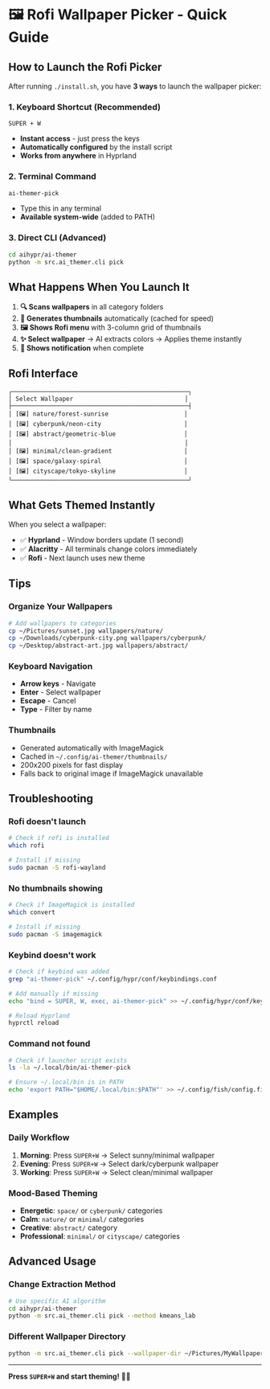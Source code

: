 # 🖼️ Rofi Wallpaper Picker - Quick Guide

## How to Launch the Rofi Picker

After running `./install.sh`, you have **3 ways** to launch the wallpaper picker:

### 1. **Keyboard Shortcut (Recommended)**
```
SUPER + W
```
- **Instant access** - just press the keys
- **Automatically configured** by the install script
- **Works from anywhere** in Hyprland

### 2. **Terminal Command**
```bash
ai-themer-pick
```
- Type this in any terminal
- **Available system-wide** (added to PATH)

### 3. **Direct CLI (Advanced)**
```bash
cd aihypr/ai-themer
python -m src.ai_themer.cli pick
```

## What Happens When You Launch It

1. **🔍 Scans wallpapers** in all category folders
2. **📸 Generates thumbnails** automatically (cached for speed)
3. **🖼️ Shows Rofi menu** with 3-column grid of thumbnails
4. **✨ Select wallpaper** → AI extracts colors → Applies theme instantly
5. **📱 Shows notification** when complete

## Rofi Interface

```
┌─────────────────────────────────────────────────┐
│ Select Wallpaper                               │
├─────────────────────────────────────────────────┤
│ [🖼️] nature/forest-sunrise                     │
│ [🖼️] cyberpunk/neon-city                       │
│ [🖼️] abstract/geometric-blue                   │
│                                                │
│ [🖼️] minimal/clean-gradient                    │
│ [🖼️] space/galaxy-spiral                       │
│ [🖼️] cityscape/tokyo-skyline                   │
└─────────────────────────────────────────────────┘
```

## What Gets Themed Instantly

When you select a wallpaper:

- ✅ **Hyprland** - Window borders update (1 second)
- ✅ **Alacritty** - All terminals change colors immediately
- ✅ **Rofi** - Next launch uses new theme

## Tips

### **Organize Your Wallpapers**
```bash
# Add wallpapers to categories
cp ~/Pictures/sunset.jpg wallpapers/nature/
cp ~/Downloads/cyberpunk-city.png wallpapers/cyberpunk/
cp ~/Desktop/abstract-art.jpg wallpapers/abstract/
```

### **Keyboard Navigation**
- **Arrow keys** - Navigate
- **Enter** - Select wallpaper
- **Escape** - Cancel
- **Type** - Filter by name

### **Thumbnails**
- Generated automatically with ImageMagick
- Cached in `~/.config/ai-themer/thumbnails/`
- 200x200 pixels for fast display
- Falls back to original image if ImageMagick unavailable

## Troubleshooting

### **Rofi doesn't launch**
```bash
# Check if rofi is installed
which rofi

# Install if missing
sudo pacman -S rofi-wayland
```

### **No thumbnails showing**
```bash
# Check if ImageMagick is installed
which convert

# Install if missing
sudo pacman -S imagemagick
```

### **Keybind doesn't work**
```bash
# Check if keybind was added
grep "ai-themer-pick" ~/.config/hypr/conf/keybindings.conf

# Add manually if missing
echo "bind = SUPER, W, exec, ai-themer-pick" >> ~/.config/hypr/conf/keybindings.conf

# Reload Hyprland
hyprctl reload
```

### **Command not found**
```bash
# Check if launcher script exists
ls -la ~/.local/bin/ai-themer-pick

# Ensure ~/.local/bin is in PATH
echo 'export PATH="$HOME/.local/bin:$PATH"' >> ~/.config/fish/config.fish
```

## Examples

### **Daily Workflow**
1. **Morning**: Press `SUPER+W` → Select sunny/minimal wallpaper
2. **Evening**: Press `SUPER+W` → Select dark/cyberpunk wallpaper
3. **Working**: Press `SUPER+W` → Select clean/minimal wallpaper

### **Mood-Based Theming**
- **Energetic**: `space/` or `cyberpunk/` categories
- **Calm**: `nature/` or `minimal/` categories
- **Creative**: `abstract/` category
- **Professional**: `minimal/` or `cityscape/` categories

## Advanced Usage

### **Change Extraction Method**
```bash
# Use specific AI algorithm
cd aihypr/ai-themer
python -m src.ai_themer.cli pick --method kmeans_lab
```

### **Different Wallpaper Directory**
```bash
python -m src.ai_themer.cli pick --wallpaper-dir ~/Pictures/MyWallpapers/
```

---

**Press `SUPER+W` and start theming!** 🎨✨ 